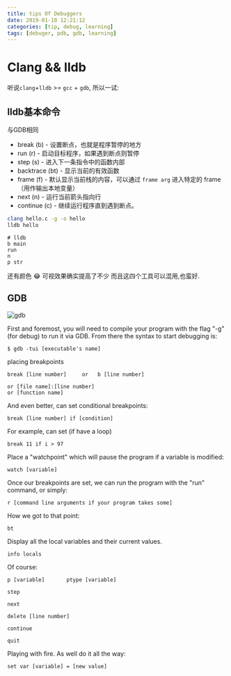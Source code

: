 ```yaml
---
title: tips Of Debuggers
date: 2019-01-10 12:21:12
categories: [tip, debug, learning]
tags: [debuger, pdb, gdb, learning]
---
```


# Clang && lldb
听说`clang`+`lldb` >= `gcc` + `gdb`, 所以一试:

## lldb基本命令
与GDB相同
- break (b) - 设置断点，也就是程序暂停的地方
- run (r) - 启动目标程序，如果遇到断点则暂停
- step (s) - 进入下一条指令中的函数内部
- backtrace (bt) - 显示当前的有效函数
- frame (f) - 默认显示当前栈的内容，可以通过 `frame arg` 进入特定的 frame（用作输出本地变量）
- next (n) - 运行当前箭头指向行
- continue (c) - 继续运行程序直到遇到断点。

```bash
clang hello.c -g -o hello
lldb hello
```
```lldb
# lldb
b main
run
n
p str
```
还有颜色 😂 可视效果确实提高了不少
而且这四个工具可以混用,也蛮好.

## GDB
![gdb](https://www.linuxprobe.com/wp-content/uploads/2017/02/175653ff8gl0f5flw4f518.jpg "tmp")

First and foremost, you will need to compile your program with the flag "-g" (for debug) to run it via GDB. From there the syntax to start debugging is:
```shell
$ gdb -tui [executable's name]
```
placing breakpoints
```gdb
break [line number]     or   b [line number]

or [file name]:[line number]
or [function name]
```
And even better, can set conditional breakpoints:
```gdb
break [line number] if [condition]
```
For example, can set (if have a loop)
```gdb
break 11 if i > 97
```
Place a "watchpoint" which will pause the program if a variable is modified:
```gdb
watch [variable]
```
Once our breakpoints are set, we can run the program with the "run" command, or simply:
```gdb
r [command line arguments if your program takes some]
```
How we got to that point:
```gdb
bt 
```
Display all the local variables and their current values.
```gdb
info locals
```
Of course:
```gdb
p [variable]       ptype [variable]

step 

next

delete [line number]

continue

quit
```
Playing with fire. As well do it all the way:
```gdb
set var [variable] = [new value]
```

